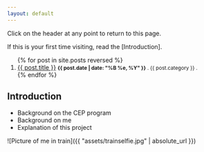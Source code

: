 ```yaml
---
layout: default
---
```


Click on the header at any point to return to this page.

If this is your first time visiting, read the [Introduction].

[//]: # "List of posts:"
<ol>
{% for post in site.posts reversed %}
<li>
<a href="{{ site.baseurl }}{{ post.url }}">{{ post.title }}</a>
<small><strong>{{ post.date | date: "%B %e, %Y" }}</strong> . {{ post.category }} . </small> <!--  . -->
	    <!-- <a href="http://erjjones.github.com{{ post.url }}#disqus_thread"></a></small></p> -->
</li>
{% endfor %}
</ol>

## Introduction

- Background on the CEP program
- Background on me
- Explanation of this project

![Picture of me in train]({{ "assets/trainselfie.jpg" | absolute_url }})
